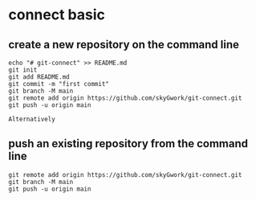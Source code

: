  # connect basic
 ## create a new repository on the command line

    echo "# git-connect" >> README.md
    git init
    git add README.md
    git commit -m "first commit"
    git branch -M main
    git remote add origin https://github.com/skyGwork/git-connect.git
    git push -u origin main
    
`Alternatively`

  ## push an existing repository from the command line

    git remote add origin https://github.com/skyGwork/git-connect.git
    git branch -M main
    git push -u origin main

